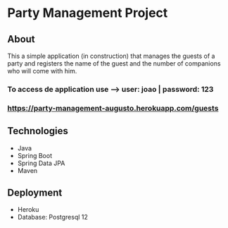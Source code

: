 # Party Management Project

## About
This a simple application (in construction) that manages the guests of a party and registers the name of the guest and the number of companions who will come with him.

### To access de application use --> user: joao | password: 123

### https://party-management-augusto.herokuapp.com/guests

## Technologies
- Java
- Spring Boot
- Spring Data JPA
- Maven

## Deployment
- Heroku
- Database: Postgresql 12
